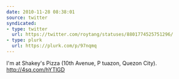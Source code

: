 ```yaml
---
date: 2010-11-28 08:38:01
source: twitter
syndicated:
- type: twitter
  url: https://twitter.com/roytang/statuses/8801774525751296/
- type: plurk
  url: https://plurk.com/p/97nqmq
---
```


I'm at Shakey's Pizza (10th Avenue, P tuazon, Quezon City). http://4sq.com/hYTlGD